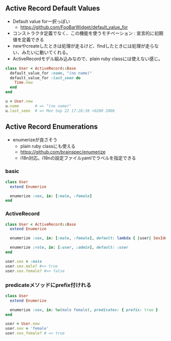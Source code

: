## Active Record Default Values
* Default value for一択っぽい
  * https://github.com/FooBarWidget/default_value_for
* コンストラクタ定義でなく、この機能を使うモチベーション : 宣言的に初期値を定義できる
* newやcreateしたときは処理が走るけど、findしたときには処理が走らない、みたいに動いてくれる。
* ActiveRecordモデル組み込みなので、plain ruby classには使えない感じ。



```ruby
class User < ActiveRecord::Base
  default_value_for :name, "(no name)"
  default_value_for :last_seen do
    Time.now
  end
end

u = User.new
u.name       # => "(no name)"
u.last_seen  # => Mon Sep 22 17:28:38 +0200 2008
```





## Active Record Enumerations
* enumerizeが良さそう
  * plain ruby classにも使える
  * https://github.com/brainspec/enumerize
  * i18n対応。i18nの設定ファイルyamlでラベルを指定できる

### basic
```ruby
class User
  extend Enumerize

  enumerize :sex, in: [:male, :female]
end
```

### ActiveRecord

```ruby
class User < ActiveRecord::Base
  extend Enumerize

  enumerize :sex, in: [:male, :female], default: lambda { |user| SexIdentifier.sex_for_name(user.name).to_sym }

  enumerize :role, in: [:user, :admin], default: :user
end
```

```ruby
user.sex = :male
user.sex.male? #=> true
user.sex.female? #=> false
```

### predicateメソッドにprefix付けれる

```ruby
class User
  extend Enumerize

  enumerize :sex, in: %w(male female), predicates: { prefix: true }
end

user = User.new
user.sex = 'female'
user.sex_female? # => true
```



